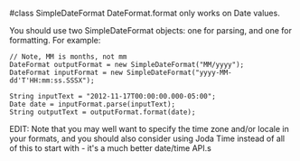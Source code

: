 #class SimpleDateFormat
DateFormat.format only works on Date values.

You should use two SimpleDateFormat objects: one for parsing, and one for formatting. For example:
```
// Note, MM is months, not mm
DateFormat outputFormat = new SimpleDateFormat("MM/yyyy");
DateFormat inputFormat = new SimpleDateFormat("yyyy-MM-dd'T'HH:mm:ss.SSSX");

String inputText = "2012-11-17T00:00:00.000-05:00";
Date date = inputFormat.parse(inputText);
String outputText = outputFormat.format(date);
```
EDIT: Note that you may well want to specify the time zone and/or locale in your formats, and you should also consider using Joda Time instead of all of this to start with - it's a much better date/time API.s